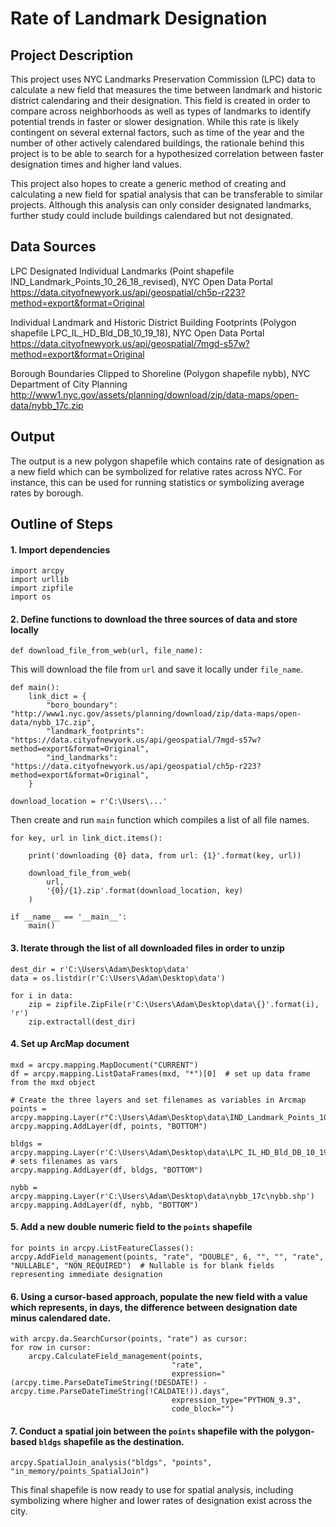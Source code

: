 # Rate of Landmark Designation

## Project Description

This project uses NYC Landmarks Preservation Commission (LPC) data to calculate a new field that measures the time between landmark and historic district calendaring and their designation. This field is created in order to compare across neighborhoods as well as types of landmarks to identify potential trends in faster or slower designation. 
While this rate is likely contingent on several external factors, such as time of the year and the number of other actively calendared buildings, the rationale behind this project is to be able to search for a hypothesized correlation between faster designation times and higher land values.

This project also hopes to create a generic method of creating and calculating a new field for spatial analysis that can be transferable to similar projects.
Although this analysis can only consider designated landmarks, further study could include buildings calendared but not designated.

## Data Sources
LPC Designated Individual Landmarks (Point shapefile IND_Landmark_Points_10_26_18_revised), NYC Open Data Portal
<br>https://data.cityofnewyork.us/api/geospatial/ch5p-r223?method=export&format=Original

Individual Landmark and Historic District Building Footprints (Polygon shapefile LPC_IL_HD_Bld_DB_10_19_18), NYC Open Data Portal
<br>https://data.cityofnewyork.us/api/geospatial/7mgd-s57w?method=export&format=Original

Borough Boundaries Clipped to Shoreline (Polygon shapefile nybb), NYC Department of City Planning
<br>http://www1.nyc.gov/assets/planning/download/zip/data-maps/open-data/nybb_17c.zip

## Output
The output is a new polygon shapefile which contains rate of designation as a new field which can be symbolized for relative rates across NYC. For instance, this can be used for running statistics or symbolizing average rates by borough.

## Outline of Steps
####    1. Import dependencies


	import arcpy
	import urllib
	import zipfile
	import os
	
#### 	2. Define functions to download the three sources of data and store locally


	def download_file_from_web(url, file_name):
	
This will download the file from `url` and save it locally under `file_name`.


    def main():
        link_dict = {
            "boro_boundary": "http://www1.nyc.gov/assets/planning/download/zip/data-maps/open-data/nybb_17c.zip",
            "landmark_footprints": "https://data.cityofnewyork.us/api/geospatial/7mgd-s57w?method=export&format=Original",
            "ind_landmarks": "https://data.cityofnewyork.us/api/geospatial/ch5p-r223?method=export&format=Original",
        }

    download_location = r'C:\Users\...'

Then create and run `main` function which compiles a list of all file names.

    for key, url in link_dict.items():

        print('downloading {0} data, from url: {1}'.format(key, url))

        download_file_from_web(
            url,
            '{0}/{1}.zip'.format(download_location, key)
        )

    if __name__ == '__main__':
        main()
   
#### 3. Iterate through the list of all downloaded files in order to unzip

    dest_dir = r'C:\Users\Adam\Desktop\data'
    data = os.listdir(r'C:\Users\Adam\Desktop\data')

    for i in data:
        zip = zipfile.ZipFile(r'C:\Users\Adam\Desktop\data\{}'.format(i), 'r')
        zip.extractall(dest_dir)

#### 4. Set up ArcMap document

    mxd = arcpy.mapping.MapDocument("CURRENT")  
    df = arcpy.mapping.ListDataFrames(mxd, "*")[0]  # set up data frame from the mxd object
    
    # Create the three layers and set filenames as variables in Arcmap
    points = arcpy.mapping.Layer(r"C:\Users\Adam\Desktop\data\IND_Landmark_Points_10_26_18_revised.shp")  
    arcpy.mapping.AddLayer(df, points, "BOTTOM")

    bldgs = arcpy.mapping.Layer(r'C:\Users\Adam\Desktop\data\LPC_IL_HD_Bld_DB_10_19_18.shp')  # sets filenames as vars
    arcpy.mapping.AddLayer(df, bldgs, "BOTTOM")

    nybb = arcpy.mapping.Layer(r'C:\Users\Adam\Desktop\data\nybb_17c\nybb.shp')
    arcpy.mapping.AddLayer(df, nybb, "BOTTOM")

#### 5. Add a new double numeric field to the `points` shapefile

    for points in arcpy.ListFeatureClasses():
    arcpy.AddField_management(points, "rate", "DOUBLE", 6, "", "", "rate", "NULLABLE", "NON_REQUIRED")  # Nullable is for blank fields representing immediate designation

#### 6. Using a cursor-based approach, populate the new field with a value which represents, in days, the difference between designation date minus calendared date.

    with arcpy.da.SearchCursor(points, "rate") as cursor:
    for row in cursor:
        arcpy.CalculateField_management(points,
                                        "rate",
                                        expression="(arcpy.time.ParseDateTimeString(!DESDATE!) - arcpy.time.ParseDateTimeString(!CALDATE!)).days",
                                        expression_type="PYTHON_9.3",
                                        code_block="")

#### 7. Conduct a spatial join between the `points` shapefile with the polygon-based `bldgs` shapefile as the destination.

	arcpy.SpatialJoin_analysis("bldgs", "points", "in_memory/points_SpatialJoin")

This final shapefile is now ready to use for spatial analysis, including symbolizing where higher and lower rates of designation exist across the city.
